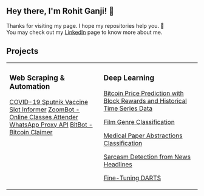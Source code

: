 ## Hey there, I'm Rohit Ganji! 👋

Thanks for visiting my page. I hope my repositories help you. 💁<br> You may check out my [LinkedIn](https://www.linkedin.com/in/RohitGanji) page to know more about me.


## Projects
<table><tr><td valign="top" width="33%">

### Web Scraping & Automation
<!-- recent_releases starts -->
[COVID-19 Sputnik Vaccine Slot Informer](https://github.com/simonw/datasette-app-support/releases/tag/0.5)
[ZoomBot - Online Classes Attender](https://github.com/simonw/pids/releases/tag/0.1.2)
[WhatsApp Proxy API](https://github.com/simonw/datasette-verify/releases/tag/0.1)
[BitBot - Bitcoin Claimer](https://github.com/simonw/datasette/releases/tag/0.59a2)
</td><td valign="top" width="34%">


### Deep Learning
[Bitcoin Price Prediction with Block Rewards and Historical Time Series Data](https://github.com/RohitGanji/bitcoin-price-prediction)

[Film Genre Classification](https://www.kaggle.com/rohitganji13/film-genre-classification-using-nlp)

[Medical Paper Abstractions Classification](https://github.com/RohitGanji/medical-paper-abstract-classification)

[Sarcasm Detection from News Headlines](https://www.kaggle.com/rohitganji13/sarcasm-detection-95-accuracy)

[Fine-Tuning DARTS](https://github.com/RohitGanji/fine-tuning-darts)


</td></tr></table>
